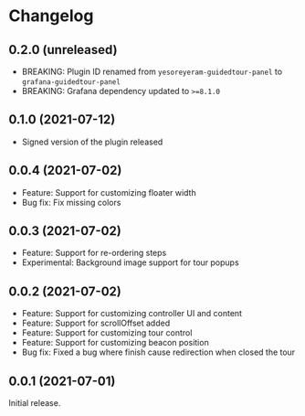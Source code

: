 # Changelog

## 0.2.0 (unreleased)

- BREAKING: Plugin ID renamed from `yesoreyeram-guidedtour-panel` to `grafana-guidedtour-panel`
- BREAKING: Grafana dependency updated to `>=8.1.0`

## 0.1.0 (2021-07-12)

- Signed version of the plugin released

## 0.0.4 (2021-07-02)

- Feature: Support for customizing floater width
- Bug fix: Fix missing colors

## 0.0.3 (2021-07-02)

- Feature: Support for re-ordering steps
- Experimental: Background image support for tour popups

## 0.0.2 (2021-07-02)

- Feature: Support for customizing controller UI and content
- Feature: Support for scrollOffset added
- Feature: Support for customizing tour control
- Feature: Support for customizing beacon position
- Bug fix: Fixed a bug where finish cause redirection when closed the tour

## 0.0.1 (2021-07-01)

Initial release.
